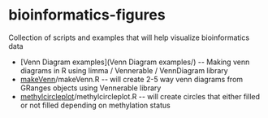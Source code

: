 bioinformatics-figures
======================

Collection of scripts and examples that will help visualize bioinformatics data

* [Venn Diagram examples](Venn Diagram examples/) -- Making venn diagrams in R using limma / Vennerable / VennDiagram library
* [makeVenn](makeVenn/makeVenn.md)/makeVenn.R -- will create 2-5 way venn diagrams from GRanges objects using Vennerable library
* [methylcircleplot](methylcircleplot)/methylcircleplot.R -- will create circles that either filled or not filled depending on methylation status
